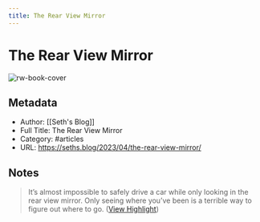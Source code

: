 ```yaml
---
title: The Rear View Mirror
---
```

# The Rear View Mirror

![rw-book-cover](https://149521506.v2.pressablecdn.com/wp-content/uploads/2018/06/seth_godin_ogimages_v02_1806138-1.jpg)

## Metadata
- Author: [[Seth's Blog]]
- Full Title: The Rear View Mirror
- Category: #articles
- URL: https://seths.blog/2023/04/the-rear-view-mirror/

## Notes
> It’s almost impossible to safely drive a car while only looking in the rear view mirror. Only seeing where you’ve been is a terrible way to figure out where to go. ([View Highlight](https://read.readwise.io/read/01gy1c3h21p2kepytsta8hk5zb))

